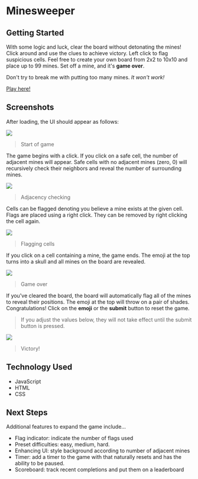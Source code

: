 # Minesweeper

## Getting Started

With some logic and luck, clear the board without detonating the mines! Click around and use the clues to achieve victory.  Left click to flag suspicious cells.  Feel free to create your own board from 2x2 to 10x10 and place up to 99 mines.  Set off a mine, and it's **game over**.

Don't try to break me with putting too many mines.  _It won't work!_

[Play here!](https://jdemarc.github.io/minesweeper/)

## Screenshots
After loading, the UI should appear as follows:

<img src='https://i.imgur.com/ndyFlTZ.png'>

> Start of game

The game begins with a click.  If you click on a safe cell, the number of adjacent mines will appear.  Safe cells with no adjacent mines (zero, 0) will recursively check their neighbors and reveal the number of surrounding mines.

<img src='https://i.imgur.com/j3B0kCP.png'>

> Adjacency checking

Cells can be flagged denoting you believe a mine exists at the given cell.  Flags are placed using a right click.  They can be removed by right clicking the cell again.

<img src='https://i.imgur.com/Y07gsPD.png'>

> Flagging cells

If you click on a cell containing a mine, the game ends.  The emoji at the top turns into a skull and all mines on the board are revealed.

<img src='https://i.imgur.com/4lV0W2A.png'>

> Game over

If you've cleared the board, the board will automatically flag all of the mines to reveal their positions.  The emoji at the top will throw on a pair of shades.  Congratulations! Click on the **emoji** or the **submit** button to reset the game.

> If you adjust the values below, they will not take effect until the submit button is pressed.

<img src='https://i.imgur.com/xIAw9cz.png'>

> Victory!

## Technology Used
- JavaScript
- HTML
- CSS

## Next Steps

Additional features to expand the game include...
- Flag indicator: indicate the number of flags used
- Preset difficulties: easy, medium, hard.
- Enhancing UI: style background according to number of adjacent mines
- Timer: add a timer to the game with that naturally resets and has the ability to be paused.
- Scoreboard: track recent completions and put them on a leaderboard